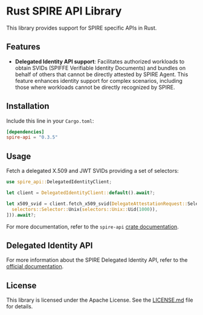 # Rust SPIRE API Library

This library provides support for SPIRE specific APIs in Rust.

## Features

- **Delegated Identity API support**: Facilitates authorized workloads to obtain SVIDs (SPIFFE Verifiable Identity
  Documents) and bundles on behalf of others that cannot be directly attested by SPIRE Agent. This feature enhances
  identity support for complex scenarios, including those where workloads cannot be directly recognized by SPIRE.

## Installation

Include this line in your `Cargo.toml`:

```toml
[dependencies]
spire-api = "0.3.5"
```

## Usage

Fetch a delegated X.509 and JWT SVIDs providing a set of selectors:

```rust
use spire_api::DelegatedIdentityClient;

let client = DelegatedIdentityClient::default().await?;

let x509_svid = client.fetch_x509_svid(DelegateAttestationRequest::Selectors(vec![
  selectors::Selector::Unix(selectors::Unix::Uid(1000)),
])).await?;
```

For more documentation, refer to the `spire-api` [crate documentation](https://docs.rs/spire-api/).

## Delegated Identity API

For more information about the SPIRE Delegated Identity API, refer to
the [official documentation](https://spiffe.io/docs/latest/spire/using/getting-started/).

## License

This library is licensed under the Apache License. See the [LICENSE.md](../LICENSE) file for details.
